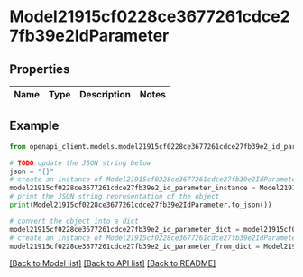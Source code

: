 # Model21915cf0228ce3677261cdce27fb39e2IdParameter


## Properties

Name | Type | Description | Notes
------------ | ------------- | ------------- | -------------

## Example

```python
from openapi_client.models.model21915cf0228ce3677261cdce27fb39e2_id_parameter import Model21915cf0228ce3677261cdce27fb39e2IdParameter

# TODO update the JSON string below
json = "{}"
# create an instance of Model21915cf0228ce3677261cdce27fb39e2IdParameter from a JSON string
model21915cf0228ce3677261cdce27fb39e2_id_parameter_instance = Model21915cf0228ce3677261cdce27fb39e2IdParameter.from_json(json)
# print the JSON string representation of the object
print(Model21915cf0228ce3677261cdce27fb39e2IdParameter.to_json())

# convert the object into a dict
model21915cf0228ce3677261cdce27fb39e2_id_parameter_dict = model21915cf0228ce3677261cdce27fb39e2_id_parameter_instance.to_dict()
# create an instance of Model21915cf0228ce3677261cdce27fb39e2IdParameter from a dict
model21915cf0228ce3677261cdce27fb39e2_id_parameter_from_dict = Model21915cf0228ce3677261cdce27fb39e2IdParameter.from_dict(model21915cf0228ce3677261cdce27fb39e2_id_parameter_dict)
```
[[Back to Model list]](../README.md#documentation-for-models) [[Back to API list]](../README.md#documentation-for-api-endpoints) [[Back to README]](../README.md)


